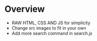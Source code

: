 # Overview
- RAW HTML, CSS AND JS for simplicity
- Change src images to fit in your own
- Add more search command in search.js